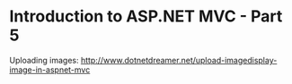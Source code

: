 # Introduction to ASP.NET MVC - Part 5

Uploading images: http://www.dotnetdreamer.net/upload-imagedisplay-image-in-aspnet-mvc
